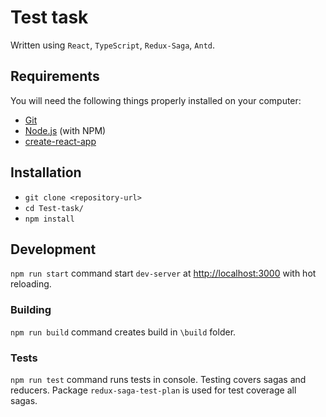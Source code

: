 # Test task

Written using `React`, `TypeScript`, `Redux-Saga`, `Antd`.

## Requirements

You will need the following things properly installed on your computer:

* [Git](https://git-scm.com/)
* [Node.js](https://nodejs.org/) (with NPM)
* [create-react-app](https://facebook.github.io/create-react-app/)

## Installation

* `git clone <repository-url>`
* `cd Test-task/`
* `npm install`

## Development

`npm run start` command start `dev-server` at [http://localhost:3000](http://localhost:3000) with hot reloading.

### Building

`npm run build` command creates build in `\build` folder.

### Tests

`npm run test` command runs tests in console. Testing covers sagas and reducers. Package `redux-saga-test-plan` is used for test coverage all sagas.